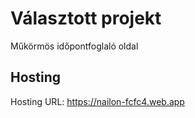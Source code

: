 # Választott projekt

Műkörmös időpontfoglaló oldal

## Hosting
Hosting URL: https://nailon-fcfc4.web.app
